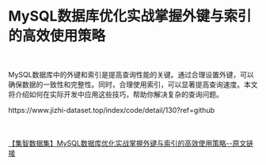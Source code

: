 <h1>MySQL数据库优化实战掌握外键与索引的高效使用策略</h1><br /><p>MySQL数据库中的外键和索引是提高查询性能的关键。通过合理设置外键，可以确保数据的一致性和完整性。同时，合理使用索引，可以显著提高查询速度。本文将介绍如何在实际开发中应用这些技巧，帮助你解决复杂的查询问题。</p><p>https://www.jizhi-dataset.top/index/code/detail/130?ref=github</p><br /><br /><a href="https://www.jizhi-dataset.top/index/code/detail/130?ref=github" target="_blank">【集智数据集】MySQL数据库优化实战掌握外键与索引的高效使用策略--原文链接</a>